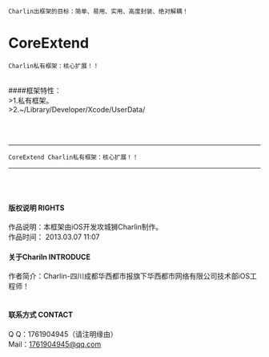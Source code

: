 
    Charlin出框架的目标：简单、易用、实用、高度封装、绝对解耦！

# CoreExtend
    Charlin私有框架：核心扩展！！
<br />
####框架特性：<br />
>1.私有框架。<br />
>2.~/Library/Developer/Xcode/UserData/


<br /><br />


-----
    CoreExtend Charlin私有框架：核心扩展！！
-----

<br /><br />

#### 版权说明 RIGHTS <br />
作品说明：本框架由iOS开发攻城狮Charlin制作。<br />
作品时间： 2013.03.07 11:07<br />


#### 关于Chariln INTRODUCE <br />
作者简介：Charlin-四川成都华西都市报旗下华西都市网络有限公司技术部iOS工程师！<br /><br />


#### 联系方式 CONTACT <br />
Q    Q：1761904945（请注明缘由）<br />
Mail：1761904945@qq.com<br />

